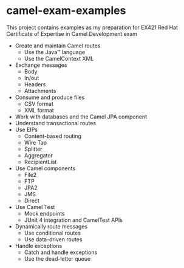 # camel-exam-examples

This project contains examples as my preparation for EX421 Red Hat Certificate of Expertise in Camel Development exam

* Create and maintain Camel routes
  * Use the Java™ language
  * Use the CamelContext XML
* Exchange messages
  * Body
  * In/out
  * Headers
  * Attachments
* Consume and produce files
  * CSV format
  * XML format
* Work with databases and the Camel JPA component
* Understand transactional routes
* Use EIPs
  * Content-based routing
  * Wire Tap
  * Splitter
  * Aggregator
  * RecipientList
* Use Camel components
  * File2
  * FTP
  * JPA2
  * JMS
  * Direct
* Use Camel Test
  * Mock endpoints
  * JUnit 4 integration and CamelTest APIs
* Dynamically route messages
  * Use conditional routes
  * Use data-driven routes
* Handle exceptions
  * Catch and handle exceptions
  * Use the dead-letter queue
